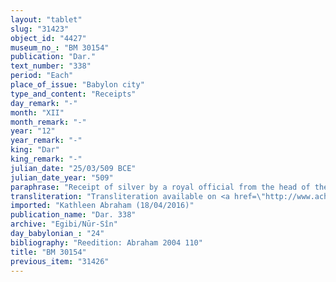 ```yaml
---
layout: "tablet"
slug: "31423"
object_id: "4427"
museum_no_: "BM 30154"
publication: "Dar."
text_number: "338"
period: "Each"
place_of_issue: "Babylon city"
type_and_content: "Receipts"
day_remark: "-"
month: "XII"
month_remark: "-"
year: "12"
year_remark: "-"
king: "Dar"
king_remark: "-"
julian_date: "25/03/509 BCE"
julian_date_year: "509"
paraphrase: "Receipt of silver by a royal official from the head of the Egibi family for the purchase of silver. Transfer of the money between the brothers of the parties involved. Undertaking by the official to write a confirmation of his receipt of the money.<br /> Concerns 5 minas of medium quality of silver of which 1/8<sup>th</sup> is alloy, that <strong>A<sub>2</sub></strong> should (have) advance(d) to <strong>B<sub>2</sub></strong>, district governor of &Scaron;aḫrīnu, for the purchase of dates (<em>kaspu &scaron;a </em><strong>A<sub>2</sub></strong><em> &scaron;īm sulupp&ecirc;</em>). The governor sent (<em>&scaron;apāru</em>) the debtnote <em>(u&#39;iltu) </em>that had been issued against him (<em>ina muḫḫi &hellip; e&#39;elu</em>) to his moneylender via <strong>B<sub>1</sub></strong>, his brother asking him to hand over the agreed upon sum of silver to the latter (<em>ina qātē </em><strong>B<sub>1</sub></strong> <em>abālu </em>&Scaron;). The present document confirms that <strong>B<sub>1</sub></strong>, acting as proxy for (<em>na&scaron;partu</em>) his brother, received (<em>maḫir</em>) the silver from the hands of <strong>A<sub>1</sub></strong>, brother of <strong>A</strong><sub><strong>2</strong><em> </em></sub>on his orders (<em>ina qibi</em>). It continues by recording the governor&#39;s undertaking to issue a written confirmation (<em>&scaron;aṭaru</em>, n.) that he received the silver from his brother and give it to the moneylender&#39;s brother (<em>na&scaron;&ucirc;-nadānu</em>). The handing over of the document should take place in &Scaron;aḫrīnu within the next 5 months (&quot;till the 15<sup>th</sup> of Abu [V]&quot;).<br /> <br /> *<sup>l&uacute;</sup><em>pa-ḫa-tu</em>4<br /> <br /> <strong>A<sub>1</sub></strong>=Nab&ucirc;-ahhē-bulliṭ/Itti-Marduk-balāṭu//Egibi;&nbsp;<strong>A<sub>2</sub></strong>=&Scaron;irku/Iddinaya//Egibi (=Marduk-nāṣir-apli/Itti-Marduk-balāṭu//Egibi);&nbsp;<strong>B<sub>1</sub></strong>=Nab&ucirc;-uṣur&scaron;u/Mu&scaron;ēzib-Marduk;&nbsp;<strong>B<sub>2</sub></strong>=Libluṭ/Mu&scaron;ēzib-Marduk, (<em>pīḫatu</em> of &Scaron;ahrīnu)"
transliteration: "Transliteration available on <a href=\"http://www.achemenet.com/fr/item/?/3349245==Strassmaier --Inschriften von Darius&l=a&c=1&t=1.4/4/96/1/1659617\" target=\"_blank\">Achemenet</a>"
imported: "Kathleen Abraham (18/04/2016)"
publication_name: "Dar. 338"
archive: "Egibi/Nūr-Sîn"
day_babylonian_: "24"
bibliography: "Reedition: Abraham 2004 110"
title: "BM 30154"
previous_item: "31426"
---
```

